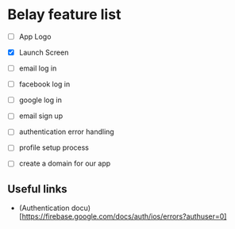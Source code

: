 #  Belay feature list

- [ ] App Logo
- [x] Launch Screen
- [ ] email log in
- [ ] facebook log in
- [ ] google log in

- [ ] email sign up
- [ ] authentication error handling
- [ ] profile setup process


- [ ] create a domain for our app


## Useful links

* (Authentication docu) [https://firebase.google.com/docs/auth/ios/errors?authuser=0]

